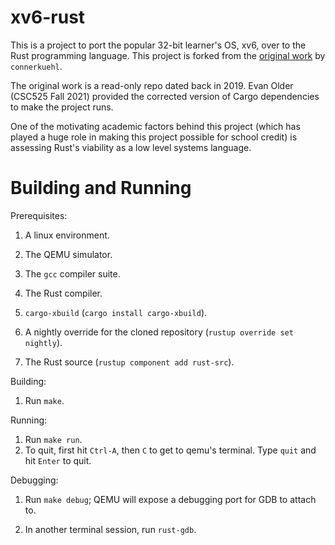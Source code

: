 # xv6-rust

This is a project to port the popular 32-bit learner's OS, xv6, over to the Rust programming language. This project is forked from the [original work](https://github.com/connorkuehl/xv6-rust) by `connerkuehl`. 

The original work is a read-only repo dated back in 2019. Evan Older (CSC525 Fall 2021) provided the corrected version of Cargo dependencies to make the project runs. 

One of the motivating academic factors behind this project (which has played a huge role in making this project possible for school credit) is assessing Rust's viability as a low level systems language.

# Building and Running

Prerequisites:

1. A linux environment.

1. The QEMU simulator.

1. The `gcc` compiler suite.

1. The Rust compiler.

1. `cargo-xbuild` (`cargo install cargo-xbuild`).

1. A nightly override for the cloned repository (`rustup override set nightly`).

1. The Rust source (`rustup component add rust-src`).

Building:

1. Run `make`.

Running:

1. Run `make run`.
2. To quit, first hit `Ctrl-A`, then `C` to get to qemu's terminal. Type `quit` and hit `Enter` to quit. 

Debugging:

1. Run `make debug`; QEMU will expose a debugging port for GDB to attach to.

1. In another terminal session, run `rust-gdb`.
